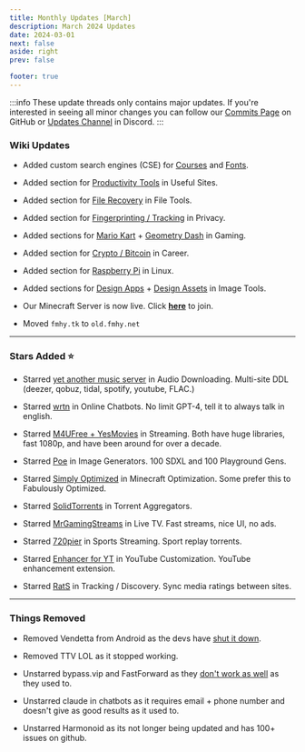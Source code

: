 ```yaml
---
title: Monthly Updates [March]
description: March 2024 Updates
date: 2024-03-01
next: false
aside: right
prev: false

footer: true
---
```


<Post authors="nbats"/>

:::info These update threads only contains major updates. If you're interested
in seeing all minor changes you can follow our
[Commits Page](https://github.com/fmhy/FMHYedit/commits/main) on GitHub or
[Updates Channel](https://redd.it/17f8msf) in Discord. :::

### Wiki Updates

- Added custom search engines (CSE) for
  [Courses](https://cse.google.com/cse?cx=f7a118c70d0804fc4) and
  [Fonts](https://cse.google.com/cse?cx=82154ebab193e493d).

- Added section for
  [Productivity Tools](https://fmhy.net/miscguide#productivity-tools) in Useful
  Sites.

- Added section for [File Recovery](https://fmhy.net/file-tools#file-recovery)
  in File Tools.

- Added section for
  [Fingerprinting / Tracking](https://fmhy.net/adblockvpnguide#fingerprinting-tracking)
  in Privacy.

- Added sections for
  [Mario Kart](https://fmhy.net/gamingpiracyguide#mario-kart-tools) +
  [Geometry Dash](https://fmhy.net/gamingpiracyguide#geometry-dash-tools) in
  Gaming.

- Added section for
  [Crypto / Bitcoin](https://fmhy.net/miscguide#crypto-bitcoin) in Career.

- Added section for [Raspberry Pi](https://fmhy.net/linuxguide#raspberry-pi) in
  Linux.

- Added sections for [Design Apps](https://fmhy.net/img-tools#design-apps) +
  [Design Assets](https://fmhy.net/img-tools#free-assets) in Image Tools.

- Our Minecraft Server is now live. Click
  **[here](https://fmhy.net/posts/minecraft-server)** to join.

- Moved `fmhy.tk` to `old.fmhy.net`

---

### Stars Added ⭐

- Starred
  [yet another music server](https://fmhy.net/audiopiracyguide#audio-downloading)
  in Audio Downloading. Multi-site DDL (deezer, qobuz, tidal, spotify, youtube,
  FLAC.)

- Starred [wrtn](https://fmhy.net/ai#online-chatbots) in Online Chatbots. No
  limit GPT-4, tell it to always talk in english.

- Starred
  [M4UFree + YesMovies](https://fmhy.net/videopiracyguide#streaming-sites) in
  Streaming. Both have huge libraries, fast 1080p, and have been around for over
  a decade.

- Starred [Poe](https://fmhy.net/ai#online-generators) in Image Generators. 100
  SDXL and 100 Playground Gens.

- Starred
  [Simply Optimized](https://fmhy.net/storage#minecraft-optimization-mods) in
  Minecraft Optimization. Some prefer this to Fabulously Optimized.

- Starred [SolidTorrents](https://fmhy.net/torrentpiracyguide#aggregators) in
  Torrent Aggregators.

- Starred [MrGamingStreams](https://fmhy.net/videopiracyguide#live-tv-sports) in
  Live TV. Fast streams, nice UI, no ads.

- Starred [720pier](https://fmhy.net/videopiracyguide#sports-streaming) in
  Sports Streaming. Sport replay torrents.

- Starred
  [Enhancer for YT](https://fmhy.net/social-media-tools#youtube-customization)
  in YouTube Customization. YouTube enhancement extension.

- Starred [RatS](https://fmhy.net/videopiracyguide#tracking-discovery) in
  Tracking / Discovery. Sync media ratings between sites.

---

### Things Removed

- Removed Vendetta from Android as the devs have
  [shut it down](https://i.imgur.com/F4o2ela.png).

- Removed TTV LOL as it stopped working.

- Unstarred bypass.vip and FastForward as they
  [don't work as well](https://i.imgur.com/EMRcqX6.png) as they used to.

- Unstarred claude in chatbots as it requires email + phone number and doesn't
  give as good results as it used to.

- Unstarred Harmonoid as its not longer being updated and has 100+ issues on
  github.
